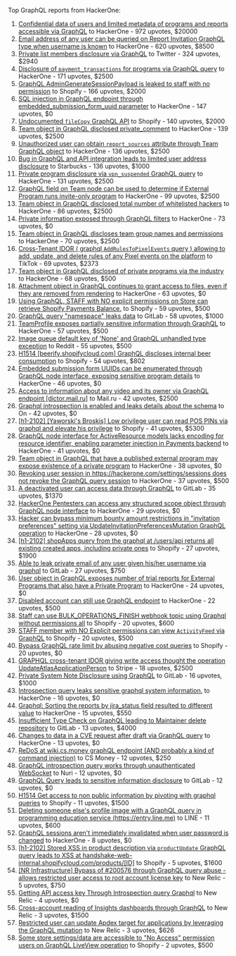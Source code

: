 Top GraphQL reports from HackerOne:

1. [Confidential data of users and limited metadata of programs and reports accessible via GraphQL](https://hackerone.com/reports/489146) to HackerOne - 972 upvotes, $20000
2. [Email address of any user can be queried on Report Invitation GraphQL type when username is known](https://hackerone.com/reports/792927) to HackerOne - 620 upvotes, $8500
3. [Private list members disclosure via GraphQL](https://hackerone.com/reports/885539) to Twitter - 324 upvotes, $2940
4. [Disclosure of `payment_transactions` for programs via GraphQL query](https://hackerone.com/reports/707433) to HackerOne - 171 upvotes, $2500
5. [GraphQL AdminGenerateSessionPayload is leaked to staff with no permission](https://hackerone.com/reports/898528) to Shopify - 166 upvotes, $2000
6. [SQL injection in GraphQL endpoint through embedded_submission_form_uuid parameter](https://hackerone.com/reports/435066) to HackerOne - 147 upvotes, $0
7. [Undocumented `fileCopy` GraphQL API](https://hackerone.com/reports/981472) to Shopify - 140 upvotes, $2000
8. [Team object in GraphQL disclosed private_comment](https://hackerone.com/reports/978143) to HackerOne - 139 upvotes, $2500
9. [Unauthorized user can obtain `report_sources` attribute through Team GraphQL object](https://hackerone.com/reports/770209) to HackerOne - 136 upvotes, $2500
10. [Bug in GraphQL and API integration leads to limited user address disclosure](https://hackerone.com/reports/473742) to Starbucks - 136 upvotes, $1000
11. [Private program disclosure via `vpn_suspended` GraphQL query](https://hackerone.com/reports/715192) to HackerOne - 131 upvotes, $2500
12. [GraphQL field on Team node can be used to determine if External Program runs invite-only program](https://hackerone.com/reports/877642) to HackerOne - 99 upvotes, $2500
13. [Team object in GraphQL disclosed total number of whitelisted hackers](https://hackerone.com/reports/342978) to HackerOne - 86 upvotes, $2500
14. [Private information exposed through GraphQL filters](https://hackerone.com/reports/645299) to HackerOne - 73 upvotes, $0
15. [Team object in GraphQL discloses team group names and permissions](https://hackerone.com/reports/343464) to HackerOne - 70 upvotes, $2500
16. [Cross-Tenant IDOR ( graphql `AddRulesToPixelEvents` query ) allowing to add, update, and delete rules of any Pixel events on the platform](https://hackerone.com/reports/984965) to TikTok - 69 upvotes, $2373
17. [Team object in GraphQL disclosed of private programs via the industry](https://hackerone.com/reports/707406) to HackerOne - 68 upvotes, $500
18. [Attachment object in GraphQL continues to grant access to files, even if they are removed from rendering](https://hackerone.com/reports/1132606) to HackerOne - 63 upvotes, $0
19. [Using GraphQL, STAFF with NO explicit permissions on Store can retrieve Shopify Payments Balance.](https://hackerone.com/reports/417170) to Shopify - 59 upvotes, $500
20. [GraphQL query "namespace" leaks data](https://hackerone.com/reports/614355) to GitLab - 58 upvotes, $1000
21. [TeamProfile exposes partially sensitive information through GraphQL](https://hackerone.com/reports/389600) to HackerOne - 57 upvotes, $500
22. [Image queue default key of 'None' and GraphQL unhandled type exception](https://hackerone.com/reports/996041) to Reddit - 55 upvotes, $500
23. [H1514 [beerify.shopifycloud.com] GraphQL discloses internal beer consumption](https://hackerone.com/reports/419883) to Shopify - 54 upvotes, $802
24. [Embedded submission form UUIDs can be enumerated through GraphQL node interface, exposing sensitive program details](https://hackerone.com/reports/447930) to HackerOne - 46 upvotes, $0
25. [Access to information about any video and its owner via GraphQL endpoint [dictor.mail.ru]](https://hackerone.com/reports/924914) to Mail.ru - 42 upvotes, $2500
26. [Graphql introspection is enabled and leaks details about the schema](https://hackerone.com/reports/1132803) to On  - 42 upvotes, $0
27. [[h1-2102] [Yaworski's Broskis] Low privilege user can read POS PINs via graphql and elevate his privilege](https://hackerone.com/reports/1091303) to Shopify - 41 upvotes, $5300
28. [GraphQL node interface for ActiveResource models lacks encoding for resource identifier, enabling parameter injection in Payments backend](https://hackerone.com/reports/800231) to HackerOne - 41 upvotes, $0
29. [Team object in GraphQL that have a published external program may expose existence of a private program](https://hackerone.com/reports/347937) to HackerOne - 38 upvotes, $0
30. [Revoking user session in https://hackerone.com/settings/sessions does not revoke the GraphQL query session](https://hackerone.com/reports/417382) to HackerOne - 37 upvotes, $500
31. [A deactivated user can access data through GraphQL](https://hackerone.com/reports/1192460) to GitLab - 35 upvotes, $1370
32. [HackerOne Pentesters can access any structured scope object through GraphQL node interface](https://hackerone.com/reports/781150) to HackerOne - 29 upvotes, $0
33. [Hacker can bypass minimum bounty amount restrictions in "invitation preferences" setting via UpdateInvitationPreferencesMutation GraphQL operation](https://hackerone.com/reports/981036) to HackerOne - 28 upvotes, $0
34. [[h1-2102] shopApps query from the graphql at /users/api returns all existing created apps, including private ones](https://hackerone.com/reports/1085332) to Shopify - 27 upvotes, $1900
35. [Able to leak private email of any user given his/her username via graphql](https://hackerone.com/reports/972355) to GitLab - 27 upvotes, $750
36. [User object in GraphQL exposes number of trial reports for External Programs that also have a Private Program](https://hackerone.com/reports/350964) to HackerOne - 24 upvotes, $0
37. [Disabled account can still use GraphQL endpoint](https://hackerone.com/reports/608656) to HackerOne - 22 upvotes, $500
38. [Staff  can use BULK_OPERATIONS_FINISH webhook topic using Graphql without permissions all](https://hackerone.com/reports/1350095) to Shopify - 20 upvotes, $600
39. [STAFF member with NO Explicit permissions can view `ActivityFeed` via GraphQL](https://hackerone.com/reports/528940) to Shopify - 20 upvotes, $500
40. [Bypass GraphQL rate limit by abusing negative cost queries](https://hackerone.com/reports/481518) to Shopify - 20 upvotes, $0
41. [GRAPHQL cross-tenant IDOR giving write access thought the operation UpdateAtlasApplicationPerson](https://hackerone.com/reports/1066203) to Stripe - 18 upvotes, $2500
42. [Private System Note Disclosure using GraphQL](https://hackerone.com/reports/633001) to GitLab - 16 upvotes, $1000
43. [Introspection query leaks sensitive graphql system information.](https://hackerone.com/reports/291531) to HackerOne - 16 upvotes, $0
44. [Graphql: Sorting the reports by jira_status field resulted to different value](https://hackerone.com/reports/955286) to HackerOne - 15 upvotes, $550
45. [Insufficient Type Check on GraphQL leading to Maintainer delete repository](https://hackerone.com/reports/858671) to GitLab - 13 upvotes, $4000
46. [Changes to data in a CVE request after draft via GraphQL query](https://hackerone.com/reports/813300) to HackerOne - 13 upvotes, $0
47. [ReDoS at wiki.cs.money graphQL endpoint (AND probably a kind of command injection)](https://hackerone.com/reports/1000567) to CS Money - 12 upvotes, $250
48. [GraphQL introspection query works through unauthenticated WebSocket](https://hackerone.com/reports/862835) to Nuri - 12 upvotes, $0
49. [GraphQL Query leads to sensitive information disclosure](https://hackerone.com/reports/985124) to GitLab - 12 upvotes, $0
50. [H1514 Get access to non public information by pivoting with graphql queries](https://hackerone.com/reports/423388) to Shopify - 11 upvotes, $1500
51. [Deleting someone else's profile image with a GraphQL query in programming education service (https://entry.line.me)](https://hackerone.com/reports/952095) to LINE - 11 upvotes, $600
52. [GraphQL sessions aren't immediately invalidated when user password is changed](https://hackerone.com/reports/283847) to HackerOne - 8 upvotes, $0
53. [[h1-2102] Stored XSS in product description via `productUpdate` GraphQL query leads to XSS at handshake-web-internal.shopifycloud.com/products/[ID]](https://hackerone.com/reports/1085546) to Shopify - 5 upvotes, $1600
54. [[NR Infrastructure] Bypass of #200576 through GraphQL query abuse - allows restricted user access to root account license key](https://hackerone.com/reports/276174) to New Relic - 5 upvotes, $750
55. [Getting API access key Through  Introspection query Graphql](https://hackerone.com/reports/969456) to New Relic - 4 upvotes, $0
56. [Cross-account reading of Insights dashboards through GraphQL](https://hackerone.com/reports/765565) to New Relic - 3 upvotes, $1500
57. [Restricted user can update Apdex target for applications by leveraging the GraphQL mutation](https://hackerone.com/reports/776449) to New Relic - 3 upvotes, $626
58. [Some store settings/data are accessible to "No Access" permission users on GraphQL LiveView operation](https://hackerone.com/reports/409973) to Shopify - 2 upvotes, $500
